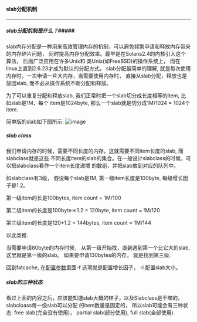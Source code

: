 #### slab分配机制 ####

----------------------------

##### slab分配机制是什么？#####

slab内存分配是一种用来高效管理内存的机制，可以避免频繁申请和释放内存带来的内存碎片问题，
同时提高内存分配效率。最早是在Solaris2.4的内核引入这个算法， 后面广泛应用在许多Unix和
类Unix(如FreeBSD)的操作系统上， 而在linux上直到2.6.23才成为默认的分配方式。
slab分配最简单的理解, 就是每次使用内存时，一次申请一片大内存，当需要使用内存时，
直接从slab分配，释放也是放回slab, 而不必从操作系统不断分配和释放。

为了可以重复分配和释放slab, 我们正常时把一个slab切分成长度相等的item, 比如slab是1M，每个
item是1024byte, 那么一个slab就是切分成1M/1024 = 1024个item. 

简单版的slab如下图所示:
![image](https://github.com/git-hulk/fatcache-note/blob/master/snapshot/slab_1.png)

##### slab class #####

我们申请内存的时候，需要不同长度的内存，这就需要不同item长度的slab, 而slabclass就是这些
不同长度item的slab的集合。在一般设计slabclass的时候，可以把slabclass看作一个item长度递增
的数组，并把slab放到对应的队列中。

如slabclass有3级， 假设每个slab是1M, 第一级item长度是100byte, 每级增长因子是1.2。

第一级item的长是100bytes, item count = 1M/100

第二级item的长度是100byte＊1.2 = 120byte, item count = !M/120

第三级item的长度是120*1.2 = 144bytes, item count = 1M/144

以此类推.

当需要申请80byte的内存时候， 从第一级开始找，直到遇到第一个比它大的slab, 这里就是第一级的slab。
如果要申请130bytes的内存， 就是找到第三级.

回到fatcache, 在[配置参数](./configure.md)里面-f 选项就是配置增长因子， -I 配置slab大小。

##### slab的三种状态 #####

看过上面的内容之后，应该能知道slab大概的样子，以及Slabclass是干嘛的。 slabcloass每一级slab可以分配
的item数量是固定的， 所以slab可能会有三种状态: free slab(完全没有使用)， partial slab(部分使用),
full slab(全部使用).





